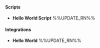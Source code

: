 
#### Scripts
- __Hello World Script__
%%UPDATE_RN%%

#### Integrations
- __Hello World__
%%UPDATE_RN%%
